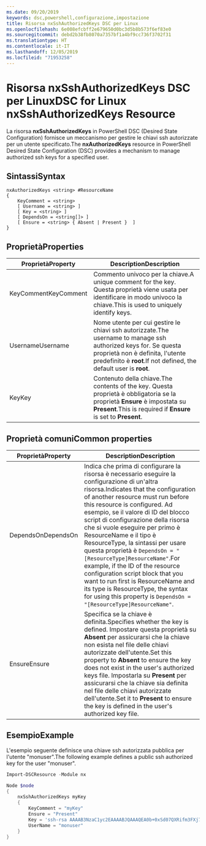 ```yaml
---
ms.date: 09/20/2019
keywords: dsc,powershell,configurazione,impostazione
title: Risorsa nxSshAuthorizedKeys DSC per Linux
ms.openlocfilehash: 6e008efcbff2e679650d0bc3d5b8b573f6ef83e0
ms.sourcegitcommit: debd2b38fb8070a7357bf1a4bf9cc736f3702f31
ms.translationtype: HT
ms.contentlocale: it-IT
ms.lasthandoff: 12/05/2019
ms.locfileid: "71953258"
---
```

# <a name="dsc-for-linux-nxsshauthorizedkeys-resource"></a><span data-ttu-id="32dc8-103">Risorsa nxSshAuthorizedKeys DSC per Linux</span><span class="sxs-lookup"><span data-stu-id="32dc8-103">DSC for Linux nxSshAuthorizedKeys Resource</span></span>

<span data-ttu-id="32dc8-104">La risorsa **nxSshAuthorizedKeys** in PowerShell DSC (Desired State Configuration) fornisce un meccanismo per gestire le chiavi ssh autorizzate per un utente specificato.</span><span class="sxs-lookup"><span data-stu-id="32dc8-104">The **nxAuthorizedKeys** resource in PowerShell Desired State Configuration (DSC) provides a mechanism to manage authorized ssh keys for a specified user.</span></span>

## <a name="syntax"></a><span data-ttu-id="32dc8-105">Sintassi</span><span class="sxs-lookup"><span data-stu-id="32dc8-105">Syntax</span></span>

```Syntax
nxAuthorizedKeys <string> #ResourceName
{
    KeyComment = <string>
    [ Username = <string> ]
    [ Key = <string> ]
    [ DependsOn = <string[]> ]
    [ Ensure = <string> { Absent | Present }  ]
}
```

## <a name="properties"></a><span data-ttu-id="32dc8-106">Proprietà</span><span class="sxs-lookup"><span data-stu-id="32dc8-106">Properties</span></span>

|<span data-ttu-id="32dc8-107">Proprietà</span><span class="sxs-lookup"><span data-stu-id="32dc8-107">Property</span></span> |<span data-ttu-id="32dc8-108">Description</span><span class="sxs-lookup"><span data-stu-id="32dc8-108">Description</span></span> |
|---|---|
|<span data-ttu-id="32dc8-109">KeyComment</span><span class="sxs-lookup"><span data-stu-id="32dc8-109">KeyComment</span></span> |<span data-ttu-id="32dc8-110">Commento univoco per la chiave.</span><span class="sxs-lookup"><span data-stu-id="32dc8-110">A unique comment for the key.</span></span> <span data-ttu-id="32dc8-111">Questa proprietà viene usata per identificare in modo univoco la chiave.</span><span class="sxs-lookup"><span data-stu-id="32dc8-111">This is used to uniquely identify keys.</span></span> |
|<span data-ttu-id="32dc8-112">Username</span><span class="sxs-lookup"><span data-stu-id="32dc8-112">Username</span></span> |<span data-ttu-id="32dc8-113">Nome utente per cui gestire le chiavi ssh autorizzate.</span><span class="sxs-lookup"><span data-stu-id="32dc8-113">The username to manage ssh authorized keys for.</span></span> <span data-ttu-id="32dc8-114">Se questa proprietà non è definita, l'utente predefinito è **root**.</span><span class="sxs-lookup"><span data-stu-id="32dc8-114">If not defined, the default user is **root**.</span></span> |
|<span data-ttu-id="32dc8-115">Key</span><span class="sxs-lookup"><span data-stu-id="32dc8-115">Key</span></span> |<span data-ttu-id="32dc8-116">Contenuto della chiave.</span><span class="sxs-lookup"><span data-stu-id="32dc8-116">The contents of the key.</span></span> <span data-ttu-id="32dc8-117">Questa proprietà è obbligatoria se la proprietà **Ensure** è impostata su **Present**.</span><span class="sxs-lookup"><span data-stu-id="32dc8-117">This is required if **Ensure** is set to **Present**.</span></span>|

## <a name="common-properties"></a><span data-ttu-id="32dc8-118">Proprietà comuni</span><span class="sxs-lookup"><span data-stu-id="32dc8-118">Common properties</span></span>

|<span data-ttu-id="32dc8-119">Proprietà</span><span class="sxs-lookup"><span data-stu-id="32dc8-119">Property</span></span> |<span data-ttu-id="32dc8-120">Description</span><span class="sxs-lookup"><span data-stu-id="32dc8-120">Description</span></span> |
|---|---|
|<span data-ttu-id="32dc8-121">DependsOn</span><span class="sxs-lookup"><span data-stu-id="32dc8-121">DependsOn</span></span> |<span data-ttu-id="32dc8-122">Indica che prima di configurare la risorsa è necessario eseguire la configurazione di un'altra risorsa.</span><span class="sxs-lookup"><span data-stu-id="32dc8-122">Indicates that the configuration of another resource must run before this resource is configured.</span></span> <span data-ttu-id="32dc8-123">Ad esempio, se il valore di ID del blocco script di configurazione della risorsa che si vuole eseguire per primo è ResourceName e il tipo è ResourceType, la sintassi per usare questa proprietà è `DependsOn = "[ResourceType]ResourceName"`.</span><span class="sxs-lookup"><span data-stu-id="32dc8-123">For example, if the ID of the resource configuration script block that you want to run first is ResourceName and its type is ResourceType, the syntax for using this property is `DependsOn = "[ResourceType]ResourceName"`.</span></span> |
|<span data-ttu-id="32dc8-124">Ensure</span><span class="sxs-lookup"><span data-stu-id="32dc8-124">Ensure</span></span> |<span data-ttu-id="32dc8-125">Specifica se la chiave è definita.</span><span class="sxs-lookup"><span data-stu-id="32dc8-125">Specifies whether the key is defined.</span></span> <span data-ttu-id="32dc8-126">Impostare questa proprietà su **Absent** per assicurarsi che la chiave non esista nel file delle chiavi autorizzate dell'utente.</span><span class="sxs-lookup"><span data-stu-id="32dc8-126">Set this property to **Absent** to ensure the key does not exist in the user's authorized keys file.</span></span> <span data-ttu-id="32dc8-127">Impostarla su **Present** per assicurarsi che la chiave sia definita nel file delle chiavi autorizzate dell'utente.</span><span class="sxs-lookup"><span data-stu-id="32dc8-127">Set it to **Present** to ensure the key is defined in the user's authorized key file.</span></span> |

## <a name="example"></a><span data-ttu-id="32dc8-128">Esempio</span><span class="sxs-lookup"><span data-stu-id="32dc8-128">Example</span></span>

<span data-ttu-id="32dc8-129">L'esempio seguente definisce una chiave ssh autorizzata pubblica per l'utente "monuser".</span><span class="sxs-lookup"><span data-stu-id="32dc8-129">The following example defines a public ssh authorized key for the user "monuser".</span></span>

```powershell
Import-DSCResource -Module nx

Node $node
{
    nxSshAuthorizedKeys myKey
    {
        KeyComment = "myKey"
        Ensure = "Present"
        Key = 'ssh-rsa AAAAB3NzaC1yc2EAAAABJQAAAQEA0b+0xSd07QXRifm3FXj7Pn/DblA6QI5VAkDm6OivFzj3U6qGD1VJ6AAxWPCyMl/qhtpRtxZJDu/TxD8AyZNgc8aN2CljN1hOMbBRvH2q5QPf/nCnnJRaGsrxIqZjyZdYo9ZEEzjZUuMDM5HI1LA9B99k/K6PK2Bc1NLivpu7nbtVG2tLOQs+GefsnHuetsRMwo/+c3LtwYm9M0XfkGjYVCLO4CoFuSQpvX6AB3TedUy6NZ0iuxC0kRGg1rIQTwSRcw+McLhslF0drs33fw6tYdzlLBnnzimShMuiDWiT37WqCRovRGYrGCaEFGTG2e0CN8Co8nryXkyWc6NSDNpMzw== rsa-key-20150401'
        UserName = "monuser"
    }
}
```